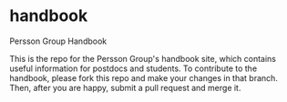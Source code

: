 # handbook
Persson Group Handbook

This is the repo for the Persson Group's handbook site, which contains useful information for postdocs and students. To contribute to the handbook, please fork this repo and make your changes in that branch. Then, after you are happy, submit a pull request and merge it. 
